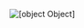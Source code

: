 ![[object Object]](https://socialify.git.ci/Coders-Community/Coders-Community/image?description=1&font=Bitter&forks=1&issues=1&language=1&name=1&owner=1&pattern=Circuit%20Board&pulls=1&stargazers=1&theme=Light)
